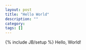 ```yaml
---
layout: post
title: "Hello World"
description: ""
category: 
tags: []
---
```

{% include JB/setup %}
Hello, World!
